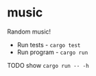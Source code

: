 # music

Random music!

* Run tests - `cargo test`
* Run program - `cargo run`

TODO show `cargo run -- -h`